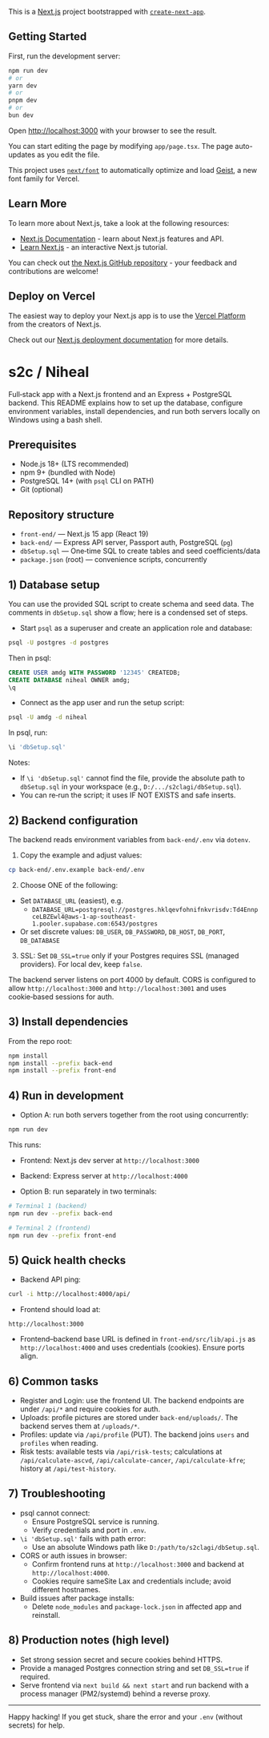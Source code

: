 This is a [Next.js](https://nextjs.org) project bootstrapped with [`create-next-app`](https://nextjs.org/docs/app/api-reference/cli/create-next-app).

## Getting Started

First, run the development server:

```bash
npm run dev
# or
yarn dev
# or
pnpm dev
# or
bun dev
```

Open [http://localhost:3000](http://localhost:3000) with your browser to see the result.

You can start editing the page by modifying `app/page.tsx`. The page auto-updates as you edit the file.

This project uses [`next/font`](https://nextjs.org/docs/app/building-your-application/optimizing/fonts) to automatically optimize and load [Geist](https://vercel.com/font), a new font family for Vercel.

## Learn More

To learn more about Next.js, take a look at the following resources:

- [Next.js Documentation](https://nextjs.org/docs) - learn about Next.js features and API.
- [Learn Next.js](https://nextjs.org/learn) - an interactive Next.js tutorial.

You can check out [the Next.js GitHub repository](https://github.com/vercel/next.js) - your feedback and contributions are welcome!

## Deploy on Vercel

The easiest way to deploy your Next.js app is to use the [Vercel Platform](https://vercel.com/new?utm_medium=default-template&filter=next.js&utm_source=create-next-app&utm_campaign=create-next-app-readme) from the creators of Next.js.

Check out our [Next.js deployment documentation](https://nextjs.org/docs/app/building-your-application/deploying) for more details.


# s2c / Niheal

Full‑stack app with a Next.js frontend and an Express + PostgreSQL backend. This README explains how to set up the database, configure environment variables, install dependencies, and run both servers locally on Windows using a bash shell.

## Prerequisites

- Node.js 18+ (LTS recommended)
- npm 9+ (bundled with Node)
- PostgreSQL 14+ (with `psql` CLI on PATH)
- Git (optional)

## Repository structure

- `front-end/` — Next.js 15 app (React 19)
- `back-end/` — Express API server, Passport auth, PostgreSQL (`pg`)
- `dbSetup.sql` — One‑time SQL to create tables and seed coefficients/data
- `package.json` (root) — convenience scripts, concurrently

## 1) Database setup

You can use the provided SQL script to create schema and seed data. The comments in `dbSetup.sql` show a flow; here is a condensed set of steps.

- Start `psql` as a superuser and create an application role and database:

```bash
psql -U postgres -d postgres
```
Then in psql:
```sql
CREATE USER amdg WITH PASSWORD '12345' CREATEDB;
CREATE DATABASE niheal OWNER amdg;
\q
```

- Connect as the app user and run the setup script:

```bash
psql -U amdg -d niheal
```
In psql, run:
```sql
\i 'dbSetup.sql'
```
Notes:
- If `\i 'dbSetup.sql'` cannot find the file, provide the absolute path to `dbSetup.sql` in your workspace (e.g., `D:/.../s2clagi/dbSetup.sql`).
- You can re‑run the script; it uses IF NOT EXISTS and safe inserts.

## 2) Backend configuration

The backend reads environment variables from `back-end/.env` via `dotenv`.

1) Copy the example and adjust values:
```bash
cp back-end/.env.example back-end/.env
```
2) Choose ONE of the following:
- Set `DATABASE_URL` (easiest), e.g.
  - `DATABASE_URL=postgresql://postgres.hklqevfohnifnkvrisdv:Td4EnnpceLBZEwl4@aws-1-ap-southeast-1.pooler.supabase.com:6543/postgres`
- Or set discrete values: `DB_USER`, `DB_PASSWORD`, `DB_HOST`, `DB_PORT`, `DB_DATABASE`

3) SSL: Set `DB_SSL=true` only if your Postgres requires SSL (managed providers). For local dev, keep `false`.

The backend server listens on port 4000 by default. CORS is configured to allow `http://localhost:3000` and `http://localhost:3001` and uses cookie‑based sessions for auth.

## 3) Install dependencies

From the repo root:
```bash
npm install
npm install --prefix back-end
npm install --prefix front-end
```

## 4) Run in development

- Option A: run both servers together from the root using concurrently:
```bash
npm run dev
```
This runs:
- Frontend: Next.js dev server at `http://localhost:3000`
- Backend: Express server at `http://localhost:4000`

- Option B: run separately in two terminals:
```bash
# Terminal 1 (backend)
npm run dev --prefix back-end

# Terminal 2 (frontend)
npm run dev --prefix front-end
```

## 5) Quick health checks

- Backend API ping:
```bash
curl -i http://localhost:4000/api/
```
- Frontend should load at:
```
http://localhost:3000
```
- Frontend–backend base URL is defined in `front-end/src/lib/api.js` as `http://localhost:4000` and uses credentials (cookies). Ensure ports align.

## 6) Common tasks

- Register and Login: use the frontend UI. The backend endpoints are under `/api/*` and require cookies for auth.
- Uploads: profile pictures are stored under `back-end/uploads/`. The backend serves them at `/uploads/*`.
- Profiles: update via `/api/profile` (PUT). The backend joins `users` and `profiles` when reading.
- Risk tests: available tests via `/api/risk-tests`; calculations at `/api/calculate-ascvd`, `/api/calculate-cancer`, `/api/calculate-kfre`; history at `/api/test-history`.

## 7) Troubleshooting

- psql cannot connect:
  - Ensure PostgreSQL service is running.
  - Verify credentials and port in `.env`.
- `\i 'dbSetup.sql'` fails with path error:
  - Use an absolute Windows path like `D:/path/to/s2clagi/dbSetup.sql`.
- CORS or auth issues in browser:
  - Confirm frontend runs at `http://localhost:3000` and backend at `http://localhost:4000`.
  - Cookies require sameSite Lax and credentials include; avoid different hostnames.
- Build issues after package installs:
  - Delete `node_modules` and `package-lock.json` in affected app and reinstall.

## 8) Production notes (high level)

- Set strong session secret and secure cookies behind HTTPS.
- Provide a managed Postgres connection string and set `DB_SSL=true` if required.
- Serve frontend via `next build && next start` and run backend with a process manager (PM2/systemd) behind a reverse proxy.

---

Happy hacking! If you get stuck, share the error and your `.env` (without secrets) for help.

